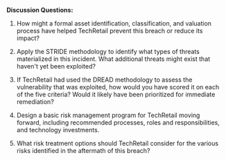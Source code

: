 **Discussion Questions:**

1. How might a formal asset identification, classification, and valuation process have helped TechRetail prevent this breach or reduce its impact?

2. Apply the STRIDE methodology to identify what types of threats materialized in this incident. What additional threats might exist that haven't yet been exploited?

3. If TechRetail had used the DREAD methodology to assess the vulnerability that was exploited, how would you have scored it on each of the five criteria? Would it likely have been prioritized for immediate remediation?

4. Design a basic risk management program for TechRetail moving forward, including recommended processes, roles and responsibilities, and technology investments.

5. What risk treatment options should TechRetail consider for the various risks identified in the aftermath of this breach?
